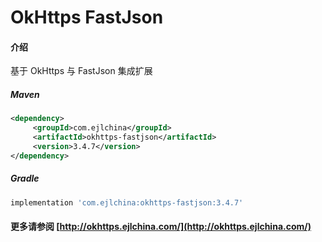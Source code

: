 # OkHttps FastJson

#### 介绍

基于 OkHttps 与 FastJson 集成扩展


##### Maven

```xml
<dependency>
     <groupId>com.ejlchina</groupId>
     <artifactId>okhttps-fastjson</artifactId>
     <version>3.4.7</version>
</dependency>
```

##### Gradle

```groovy
implementation 'com.ejlchina:okhttps-fastjson:3.4.7'
```

#### 更多请参阅 [http://okhttps.ejlchina.com/](http://okhttps.ejlchina.com/)
